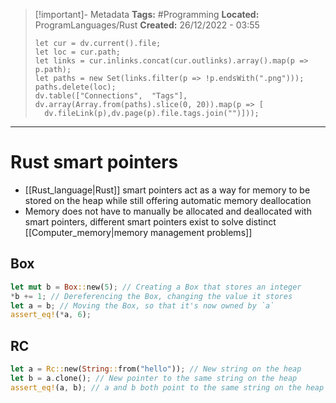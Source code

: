 > [!important]- Metadata
> **Tags:** #Programming 
> **Located:** ProgramLanguages/Rust
> **Created:** 26/12/2022 - 03:55
> ```dataviewjs
>let cur = dv.current().file;
>let loc = cur.path;
>let links = cur.inlinks.concat(cur.outlinks).array().map(p => p.path);
>let paths = new Set(links.filter(p => !p.endsWith(".png")));
>paths.delete(loc);
>dv.table(["Connections",  "Tags"], dv.array(Array.from(paths).slice(0, 20)).map(p => [
>   dv.fileLink(p),dv.page(p).file.tags.join("")]));
> ```

___
# Rust smart pointers
- [[Rust_language|Rust]] smart pointers act as a way for memory to be stored on the heap while still offering automatic memory deallocation
- Memory does not have to manually be allocated and deallocated with smart pointers, different smart pointers exist to solve distinct [[Computer_memory|memory management problems]]

## Box
```rust
let mut b = Box::new(5); // Creating a Box that stores an integer
*b += 1; // Dereferencing the Box, changing the value it stores
let a = b; // Moving the Box, so that it's now owned by `a`
assert_eq!(*a, 6);
```



## RC
```rust
let a = Rc::new(String::from("hello")); // New string on the heap
let b = a.clone(); // New pointer to the same string on the heap
assert_eq!(a, b); // a and b both point to the same string on the heap
```

